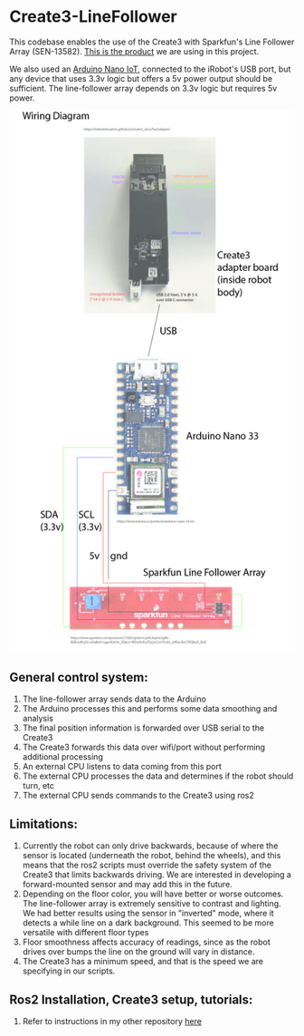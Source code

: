 # Create3-LineFollower

This codebase enables the use of the Create3 with Sparkfun's Line Follower Array (SEN-13582). [This is the product](https://www.sparkfun.com/products/13582?gclid=CjwKCAjwnOipBhBQEiwACyGLurDqRxl11qgmK410x_EQ8u1-WEioHcXryTGz2cCml1E243_s4fQe-RoCYIIQAvD_BwE) we are using in this project.

We also used an [Arduino Nano IoT](https://store.arduino.cc/products/arduino-nano-33-iot), connected to the iRobot's USB port, but any device that uses 3.3v logic but offers a 5v power output should be sufficient. The line-follower array depends on 3.3v logic but requires 5v power.

![Here's the wiring diagram](./diagrams/wiring.jpg)

## General control system:
1. The line-follower array sends data to the Arduino
1. The Arduino processes this and performs some data smoothing and analysis
1. The final position information is forwarded over USB serial to the Create3
1. The Create3 forwards this data over wifi/port without performing additional processing
1. An external CPU listens to data coming from this port
1. The external CPU processes the data and determines if the robot should turn, etc
1. The external CPU sends commands to the Create3 using ros2

## Limitations:
1. Currently the robot can only drive backwards, because of where the sensor is located (underneath the robot, behind the wheels), and this means that the ros2 scripts must override the safety system of the Create3 that limits backwards driving. We are interested in developing a forward-mounted sensor and may add this in the future.
1. Depending on the floor color, you will have better or worse outcomes. The line-follower array is extremely sensitive to contrast and lighting. We had better results using the sensor in "inverted" mode, where it detects a while line on a dark background. This seemed to be more versatile with different floor types
1. Floor smoothness affects accuracy of readings, since as the robot drives over bumps the line on the ground will vary in distance.
1. The Create3 has a minimum speed, and that is the speed we are specifying in our scripts.

## Ros2 Installation, Create3 setup, tutorials:
1. Refer to instructions in my other repository [here](https://github.com/gruedisueli/Create3-Grasshopper-Toolkit)

